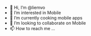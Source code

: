 - 👋 Hi, I’m @liemvo
- 👀 I’m interested in Mobile
- 🌱 I’m currently cooking mobile apps
- 💞️ I’m looking to collaborate on Mobile
- 📫 How to reach me ...

<!---
liemvo/liemvo is a ✨ special ✨ repository because its `README.md` (this file) appears on your GitHub profile.
You can click the Preview link to take a look at your changes.
--->
